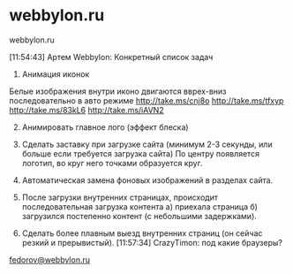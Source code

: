 webbylon.ru
===========

webbylon.ru

[11:54:43] Артем Webbylon: Конкретный список задач
1. Анимация иконок

Белые изображения внутри иконо двигаются вврех-вниз последовательно в авто режиме
http://take.ms/cnj8o
http://take.ms/tfxyp
http://take.ms/83kL6
http://take.ms/iAVN2

2. Анимировать главное лого (эффект блеска)

3. Сделать заставку при загрузке сайта (минимум 2-3 секунды, или больше если требуется загрузка сайта)
По центру появляется логотип, во круг него точками образуется круг. 


4. Автоматическая замена фоновых изображений в разделах сайта.

5. После загрузки внутренних страницах, происходит последовательная загрузка контента 
а) приехала страница б) загрузился постепенно контент (с небольшими задержками).

6. Сделать более плавным выезд внутренних страниц (он сейчас резкий и прерывистый).
[11:57:34] CrazyTimon: под какие браузеры?


fedorov@webbylon.ru 
